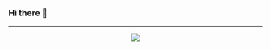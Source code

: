 ### Hi there 👋
---
<p align="center">
<img src="https://img03.shop-pro.jp/PA01045/909/product/156094072.jpg?cmsp_timestamp=20201208115437">
</p>
